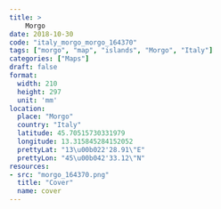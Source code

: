 ```yaml
---
title: > 
    Morgo
date: 2018-10-30
code: "italy_morgo_morgo_164370"
tags: ["morgo", "map", "islands", "Morgo", "Italy"]
categories: ["Maps"]
draft: false
format:
  width: 210
  height: 297
  unit: 'mm'
location:
  place: "Morgo"
  country: "Italy"
  latitude: 45.70515730331979
  longitude: 13.315845284152052
  prettyLat: "13\u00b022'28.91\"E"
  prettyLon: "45\u00b042'33.12\"N"
resources:
- src: "morgo_164370.png"
  title: "Cover"
  name: cover
---
```

